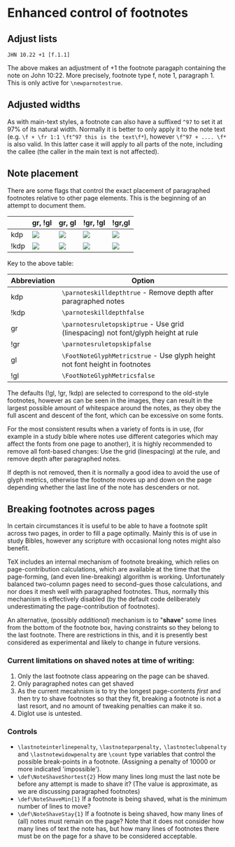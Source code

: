 # Enhanced control of footnotes
## Adjust lists
```
JHN 10.22 +1 [f.1.1]
```
The above makes an adjustment of +1 the footnote paragaph containing the note on John 10:22. More precisely, footnote type f, note 1, paragraph 1.
This is only active for `\newparnotestrue`.

## Adjusted widths
As with main-text styles, a footnote can also have a suffixed `^97` to set it
at 97% of its natural width. Normally it is better to only apply it to the 
note text (e.g. `\f + \fr 1:1 \ft^97 this is the text\f*`), however 
`\f^97 + .... \f*` is also valid. In this latter case it will apply to all
parts of the note, including the callee (the caller in the main text is not affected).


## Note placement
There are some flags that control the exact placement of paragraphed footnotes relative to other page elements. This is the beginning of an attempt to document them.

|  | gr, !gl | gr, gl  | !gr, !gl | !gr,gl |
|--|--|--|--|--|
| kdp |  ![](imgs/Notes-killdepth-gridrule-noglyphs.png)  | ![](imgs/Notes-killdepth-gridrule-glyphs.png)  |  ![](imgs/Notes-killdepth-nogridrule-noglyphs.png)  | ![](imgs/Notes-killdepth-nogridrule-glyphs.png)  |
| !kdp |  ![](imgs/Notes-nokilldepth-gridrule-noglyphs.png)  | ![](imgs/Notes-nokilldepth-gridrule-glyphs.png)  |  ![](imgs/Notes-nokilldepth-nogridrule-noglyphs.png)  | ![](imgs/Notes-nokilldepth-nogridrule-glyphs.png)  |

Key to the above table:

|Abbreviation | Option|
|--|--|
| kdp | `\parnoteskilldepthtrue` - Remove depth after paragraphed notes|
| !kdp | `\parnoteskilldepthfalse` |
| gr	| `\parnotesruletopskiptrue`  - Use grid (linespacing) not font/glyph height at rule|
| !gr	| `\parnotesruletopskipfalse`  |
| gl	| `\FootNoteGlyphMetricstrue` - Use glyph height not font height in footnotes |
| !gl | `\FootNoteGlyphMetricsfalse`| 

The defaults (!gl, !gr, !kdp) are selected to correspond to the old-style footnotes, however as can be seen in the images, they can result in the largest possible amount of whitespace around the notes, as they obey the full ascent and descent of the font, which can be excessive on some fonts.

For the most consistent results when a variety of fonts is in use, (for example in a study bible where notes use different categories which may affect the fonts from one page to another), it is highly recommended to remove all font-based changes: Use the grid (linespacing) at the rule, and remove depth after paragraphed notes.

If depth is not removed, then it is normally a good idea to avoid the use of glyph metrics, otherwise the footnote moves up and down on the page depending whether the last line of the note has descenders or not.

## Breaking footnotes across pages
In certain circumstances it is useful to be able to have a footnote split across two pages, in order to fill a page optimally.  Mainly this is of use in study Bibles, however any scripture with occasional long notes might  also benefit.

TeX includes an internal mechanism of  footnote breaking, which relies on page-contribution calculations, which are available at the time that the page-forming, (and even line-breaking) algorithm is working. Unfortunately balanced two-column pages need to second-gues those calculations, and nor does it mesh well with paragraphed footnotes.
Thus,  normally this mechanism is  effectively disabled (by the default code deliberately underestimating the page-contribution of footnotes).

An alternative, (possibly *additional*) mechanism is to  "**shave**" some lines from the bottom of the footnote box, having constraints so they belong to the last footnote. There are restrictions in this, and it is presently best considered as experimental and likely to change in future versions. 
 
### Current limitations on shaved notes at time of writing:
1. Only the last footnote class appearing on the page can be shaved.
2. Only paragraphed notes can get shaved
3. As the current mecahnism is to try the longest page-contents *first* and then try to shave footnotes so that they fit, breaking a footnote is not a last resort, and no amount of tweaking penalties can make it so.
4. Diglot use is untested.

### Controls
* `\lastnoteinterlinepenalty`,  `\lastnoteparpenalty,` `\lastnoteclubpenalty` and `\lastnotewidowpenalty` are `\count` type variables that control the possible break-points in a footnote. (Assigning a penalty of 10000 or more indicated 'impossible'). 
* `\def\NoteShaveShortest{2}` How many lines long must the last note be before any attempt is made to shave it? (The value is approximate, as we are discussing paragraphed footnotes)
* `\def\NoteShaveMin{1}` If a footnote is being shaved, what is the minimum number of lines to move?
* `\def\NoteShaveStay{1}` If a footnote is being shaved,  how many lines of (all) notes must remain on the page? Note that it does not consider how many lines of text the note has, but how many lines of footnotes there must be on the page for a shave to be considered acceptable.
